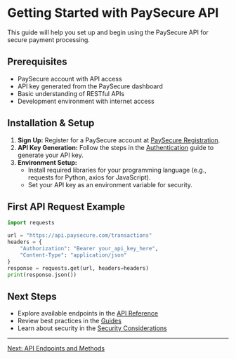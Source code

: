 # Getting Started with PaySecure API

This guide will help you set up and begin using the PaySecure API for secure payment processing.

## Prerequisites
- PaySecure account with API access
- API key generated from the PaySecure dashboard
- Basic understanding of RESTful APIs
- Development environment with internet access

## Installation & Setup
1. **Sign Up:** Register for a PaySecure account at [PaySecure Registration](https://paysecure.com/register).
2. **API Key Generation:** Follow the steps in the [Authentication](./authentication.md) guide to generate your API key.
3. **Environment Setup:**
   - Install required libraries for your programming language (e.g., requests for Python, axios for JavaScript).
   - Set your API key as an environment variable for security.

## First API Request Example
```python
import requests

url = "https://api.paysecure.com/transactions"
headers = {
    "Authorization": "Bearer your_api_key_here",
    "Content-Type": "application/json"
}
response = requests.get(url, headers=headers)
print(response.json())
```

## Next Steps
- Explore available endpoints in the [API Reference](../api-reference/endpoints.md)
- Review best practices in the [Guides](../guides/best-practices.md)
- Learn about security in the [Security Considerations](../guides/security.md)

---

[Next: API Endpoints and Methods](../api-reference/endpoints.md)
